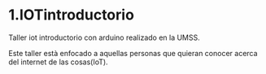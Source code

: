 # 1.IOTintroductorio
Taller iot introductorio con arduino realizado en la UMSS.

Este taller està enfocado a aquellas personas que quieran conocer acerca del internet de las cosas(IoT).
